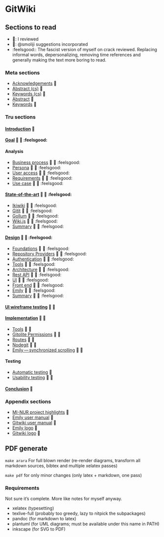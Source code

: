 # GitWiki

## Sections to read

* :octopus:: I reviewed
* :ram:: @smoliji suggestions incorporated
* :feelsgood:: The fascist version of myself on crack reviewed. Replacing informal words, depersonalizing, removing time references and generally making the text more boring to read.

### Meta sections
* [Acknowledgements](./src/meta/thanks.md) :octopus:
* [Abstract (cs)](./src/meta/abstract-cs.md) :octopus:
* [Keywords (cs)](./src/meta/keywords-cs.md) :octopus:
* [Abstract](./src/meta/abstract.md) :octopus:
* [Keywords](./src/meta/keywords.md) :octopus:


### Tru sections
#### [Introduction](./src/introduction.md) :octopus:
#### [Goal](./src/goal.md) :octopus: :ram: :feelsgood:
#### Analysis
* [Business process](./src/analysis/business-process.md) :octopus: :ram: :feelsgood:
* [Persona](./src/analysis/persona.md) :octopus: :ram: :feelsgood:
* [User access](./src/analysis/user-access.md) :octopus: :ram: :feelsgood:
* [Requirements](./src/analysis/requirements.md) :octopus: :ram: :feelsgood:
* [Use case](./src/analysis/use-case.md) :octopus: :ram: :feelsgood:

#### [State-of-the-art](./src/state-of-art/_intro.md) :octopus: :ram: :feelsgood:
* [Ikiwiki](./src/state-of-art/ikiwiki.md) :octopus: :ram: :feelsgood:
* [Gitit](./src/state-of-art/gitit.md) :octopus: :ram: :feelsgood:
* [Gollum](./src/state-of-art/gollum.md) :octopus: :ram: :feelsgood:
* [Wiki.js](./src/state-of-art/wikijs.md) :octopus: :ram: :feelsgood:
* [Summary](./src/state-of-art/_summary.md) :octopus: :ram: :feelsgood:

#### [Design](./src/design/_intro.md) :octopus: :ram: :feelsgood:
* [Foundations](./src/design/foundations.md) :octopus: :ram: :feelsgood:
* [Repository Providers](./src/design/providers.md) :octopus: :ram: :feelsgood:
* [Authentication](./src/design/authentication.md) :octopus: :ram: :feelsgood:
* [Tools](./src/design/tools.md) :octopus: :ram: :feelsgood:
* [Architecture](./src/design/architecture.md) :octopus: :ram: :feelsgood:
* [Rest API](./src/design/rest.md) :octopus: :ram: :feelsgood:
* [UI](./src/design/ui.md) :octopus: :ram: :feelsgood:
* [Front end](./src/design/fe.md) :octopus: :ram: :feelsgood:
* [Emily](./src/design/emily.md) :octopus: :ram: :feelsgood:
* [Summary](./src/design/_summary.md) :octopus: :ram: :feelsgood:

#### [UI wireframe testing](./src/heuristics.md) :octopus: :ram:
#### [Implementation](./src/implementation/_intro.md) :octopus: :ram:
* [Tools](./src/implementation/tools.md) :octopus: :ram:
* [Gitolite Permissions](./src/implementation/gitolite-permissions.md) :octopus: :ram:
* [Routes](./src/implementation/routes.md) :octopus: :ram:
* [Nodegit](./src/implementation/nodegit.md) :octopus: :ram:
* [Emily — synchronized scrolling](./src/implementation/scrolling.md) :octopus: :ram:

#### Testing
* [Automatic testing](./src/test/auto.md) :octopus:
* [Usability testing](./src/test/usability.md) :octopus: :construction:

#### [Conclusion](./src/conclusion.md) :octopus:


### Appendix sections
* [MI-NUR project highlights](./src/nur.md) :octopus:
* [Emily user manual](./src/readme/emily.md) :octopus:
* [Gitwiki user manual](./src/readme/gitwiki.md) :construction:
* [Emily logo](./src/logo/emily.md) :octopus:
* [Gitwiki logo](./src/logo/gitwiki.md) :octopus:


## PDF generate

`make arara` For full blown render (re-render diagrams, transform all markdown sources, bibtex and multiple xelatex passes)

`make pdf` for only minor changes (only latex + markdown, one pass)

### Requirements

Not sure it’s complete. More like notes for myself anyway.
* xelatex (typesetting)
* texlive-full (probably too greedy, lazy to nitpick the subpackages)
* pandoc (for markdown to latex)
* plantuml (for UML diagrams; must be available under this name in PATH)
* inkscape (for SVG to PDF)